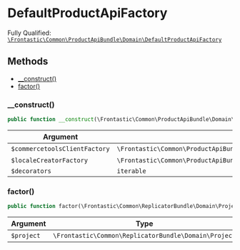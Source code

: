 #  DefaultProductApiFactory

Fully Qualified: [`\Frontastic\Common\ProductApiBundle\Domain\DefaultProductApiFactory`](../../../../src/php/ProductApiBundle/Domain/DefaultProductApiFactory.php)




## Methods

* [__construct()](#construct)
* [factor()](#factor)


### __construct()


```php
public function __construct(\Frontastic\Common\ProductApiBundle\Domain\ProductApi\Commercetools\ClientFactory commercetoolsClientFactory, \Frontastic\Common\ProductApiBundle\Domain\ProductApi\Commercetools\Locale\CommercetoolsLocaleCreatorFactory localeCreatorFactory, iterable decorators = []): mixed
```






Argument|Type|Default|Description
--------|----|-------|-----------
`$commercetoolsClientFactory`|`\Frontastic\Common\ProductApiBundle\Domain\ProductApi\Commercetools\ClientFactory`|``|
`$localeCreatorFactory`|`\Frontastic\Common\ProductApiBundle\Domain\ProductApi\Commercetools\Locale\CommercetoolsLocaleCreatorFactory`|``|
`$decorators`|`iterable`|`[]`|

### factor()


```php
public function factor(\Frontastic\Common\ReplicatorBundle\Domain\Project project): \Frontastic\Common\ProductApiBundle\Domain\ProductApi
```






Argument|Type|Default|Description
--------|----|-------|-----------
`$project`|`\Frontastic\Common\ReplicatorBundle\Domain\Project`|``|


